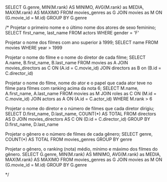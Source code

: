 SELECT G.genre, MIN(M.rank) AS MINIMO, AVG(M.rank) as MEDIA, MAX(M.rank) AS MAXIMO
FROM movies_genres as G JOIN movies as M ON (G.movie_id = M.id)
GROUP BY G.genre

/*
Projetar o primeiro nome e o último nome dos atores de sexo feminino;
SELECT first_name, last_name
FROM actors
WHERE gender = 'F'

Projetar o nome dos filmes com ano superior à 1999;
SELECT name
FROM movies
WHERE year > 1999

Projetar o nome do filme e o nome do diretor de cada filme;
SELECT A.name, B.first_name, B.last_name
FROM movies as A JOIN movies_directors as C ON (A.id = C.movie_id) JOIN directors as B on (B.id = C.director_id)

Projetar o nome do filme, nome do ator e o papel que cada ator teve no filme para filmes com ranking acima da nota 6;
SELECT M.name, A.first_name, A.last_name
FROM movies as M JOIN roles as C ON (M.id = C.movie_id) JOIN actors as A ON (A.id = C.actor_id)
WHERE M.rank > 6

Projetar o nome do diretor e o número de filmes que cada diretor dirigiu;
SELECT D.first_name, D.last_name, COUNT(*) AS TOTAL
FROM directors AS D JOIN movies_directors AS C ON (D.id = C.director_id)
GROUP BY D.first_name, D.last_name

Projetar o gênero e o número de filmes de cada gênero; 
SELECT genre, COUNT(*) AS TOTAL
FROM movies_genres
GROUP BY genre

Projetar o gênero, o ranking (nota) médio, mínimo e máximo dos filmes do gênero.
SELECT G.genre, MIN(M.rank) AS MINIMO, AVG(M.rank) as MEDIA, MAX(M.rank) AS MAXIMO
FROM movies_genres as G JOIN movies as M ON (G.movie_id = M.id)
GROUP BY G.genre

*/